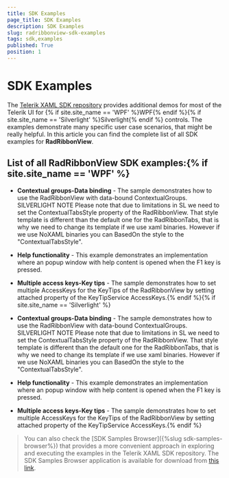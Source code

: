 ```yaml
---
title: SDK Examples
page_title: SDK Examples
description: SDK Examples
slug: radribbonview-sdk-examples
tags: sdk,examples
published: True
position: 1
---
```


# SDK Examples



The [Telerik XAML SDK repository](https://github.com/telerik/xaml-sdk/tree/master/) provides additional demos for most of the Telerik UI for {% if site.site_name == 'WPF' %}WPF{% endif %}{% if site.site_name == 'Silverlight' %}Silverlight{% endif %} controls. The examples demonstrate many specific user case scenarios, that might be really helpful. In this article you can find the complete list of all SDK examples for __RadRibbonView__.

## List of all RadRibbonView SDK examples:{% if site.site_name == 'WPF' %}

* __Contextual groups-Data binding__ - The sample demonstrates how to use the RadRibbonView with data-bound ContextualGroups. SILVERLIGHT NOTE Please note that due to limitations in SL we need to set the ContextualTabsStyle property of the RadRibbonView. That style template is different than the default one for the RadRibbonTabs, that is why we need to change its template if we use xaml binaries. However if we use NoXAML binaries you can BasedOn the style to the "ContextualTabsStyle". 

* __Help functionality__ - This example demonstrates an implementation where an popup window with help content is opened when the F1 key is pressed. 

* __Multiple access keys-Key tips__ - The sample demonstrates how to set multiple AccessKeys for the KeyTips of the RadRibbonView by setting attached property of the KeyTipService AccessKeys.{% endif %}{% if site.site_name == 'Silverlight' %}

* __Contextual groups-Data binding__ - The sample demonstrates how to use the RadRibbonView with data-bound ContextualGroups. SILVERLIGHT NOTE Please note that due to limitations in SL we need to set the ContextualTabsStyle property of the RadRibbonView. That style template is different than the default one for the RadRibbonTabs, that is why we need to change its template if we use xaml binaries. However if we use NoXAML binaries you can BasedOn the style to the "ContextualTabsStyle". 

* __Help functionality__ - This example demonstrates an implementation where an popup window with help content is opened when the F1 key is pressed. 

* __Multiple access keys-Key tips__ - The sample demonstrates how to set multiple AccessKeys for the KeyTips of the RadRibbonView by setting attached property of the KeyTipService AccessKeys.{% endif %}

>You can also check the [SDK Samples Browser]({%slug sdk-samples-browser%}) that provides a more convenient approach in exploring and executing the examples in the Telerik XAML SDK repository. The SDK Samples Browser application is available for download from [this link](http://demos.telerik.com/xaml-sdkbrowser/).